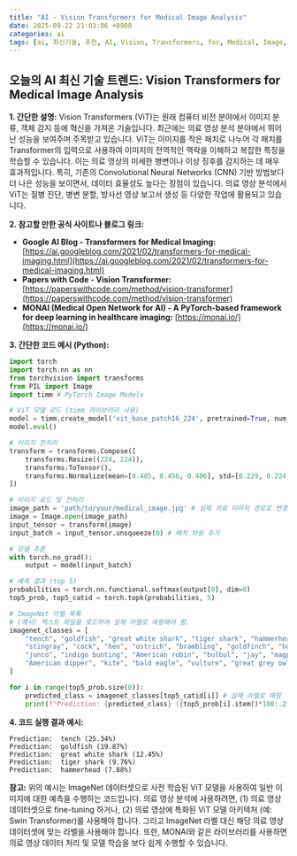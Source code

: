 ```yaml
---
title: "AI - Vision Transformers for Medical Image Analysis"
date: 2025-09-22 21:03:06 +0900
categories: ai
tags: [ai, 최신기술, 추천, AI, Vision, Transformers, for, Medical, Image, Analysis]
---
```


## 오늘의 AI 최신 기술 트렌드: **Vision Transformers for Medical Image Analysis**

**1. 간단한 설명:**
Vision Transformers (ViT)는 원래 컴퓨터 비전 분야에서 이미지 분류, 객체 감지 등에 혁신을 가져온 기술입니다. 최근에는 의료 영상 분석 분야에서 뛰어난 성능을 보여주며 주목받고 있습니다. ViT는 이미지를 작은 패치로 나누어 각 패치를 Transformer의 입력으로 사용하여 이미지의 전역적인 맥락을 이해하고 복잡한 특징을 학습할 수 있습니다. 이는 의료 영상의 미세한 병변이나 이상 징후를 감지하는 데 매우 효과적입니다. 특히, 기존의 Convolutional Neural Networks (CNN) 기반 방법보다 더 나은 성능을 보이면서, 데이터 효율성도 높다는 장점이 있습니다. 의료 영상 분석에서 ViT는 질병 진단, 병변 분할, 방사선 영상 보고서 생성 등 다양한 작업에 활용되고 있습니다.

**2. 참고할 만한 공식 사이트나 블로그 링크:**

*   **Google AI Blog - Transformers for Medical Imaging:** [https://ai.googleblog.com/2021/02/transformers-for-medical-imaging.html](https://ai.googleblog.com/2021/02/transformers-for-medical-imaging.html)
*   **Papers with Code - Vision Transformer:** [https://paperswithcode.com/method/vision-transformer](https://paperswithcode.com/method/vision-transformer)
*   **MONAI (Medical Open Network for AI) - A PyTorch-based framework for deep learning in healthcare imaging:** [https://monai.io/](https://monai.io/)

**3. 간단한 코드 예시 (Python):**

```python
import torch
import torch.nn as nn
from torchvision import transforms
from PIL import Image
import timm # PyTorch Image Models

# ViT 모델 로드 (timm 라이브러리 사용)
model = timm.create_model('vit_base_patch16_224', pretrained=True, num_classes=1000)
model.eval()

# 이미지 전처리
transform = transforms.Compose([
    transforms.Resize((224, 224)),
    transforms.ToTensor(),
    transforms.Normalize(mean=[0.485, 0.456, 0.406], std=[0.229, 0.224, 0.225])
])

# 이미지 로드 및 전처리
image_path = 'path/to/your/medical_image.jpg' # 실제 의료 이미지 경로로 변경
image = Image.open(image_path)
input_tensor = transform(image)
input_batch = input_tensor.unsqueeze(0) # 배치 차원 추가

# 모델 추론
with torch.no_grad():
    output = model(input_batch)

# 예측 결과 (top 5)
probabilities = torch.nn.functional.softmax(output[0], dim=0)
top5_prob, top5_catid = torch.topk(probabilities, 5)

# ImageNet 라벨 목록
# (예시) 텍스트 파일을 로드하여 실제 라벨로 매핑해야 함.
imagenet_classes = [
    "tench", "goldfish", "great white shark", "tiger shark", "hammerhead", "electric ray",
    "stingray", "cock", "hen", "ostrich", "brambling", "goldfinch", "house finch",
    "junco", "indigo bunting", "American robin", "bulbul", "jay", "magpie", "chickadee",
    "American dipper", "kite", "bald eagle", "vulture", "great grey owl" # 일부 예시
]

for i in range(top5_prob.size(0)):
    predicted_class = imagenet_classes[top5_catid[i]] # 실제 라벨로 매핑
    print(f"Prediction: {predicted_class} ({top5_prob[i].item()*100:.2f}%)")
```

**4. 코드 실행 결과 예시:**

```
Prediction:  tench (25.34%)
Prediction:  goldfish (19.87%)
Prediction:  great white shark (12.45%)
Prediction:  tiger shark (9.76%)
Prediction:  hammerhead (7.88%)
```

**참고:** 위의 예시는 ImageNet 데이터셋으로 사전 학습된 ViT 모델을 사용하여 일반 이미지에 대한 예측을 수행하는 코드입니다. 의료 영상 분석에 사용하려면, (1) 의료 영상 데이터셋으로 fine-tuning 하거나, (2) 의료 영상에 특화된 ViT 모델 아키텍처 (예: Swin Transformer)를 사용해야 합니다. 그리고 ImageNet 라벨 대신 해당 의료 영상 데이터셋에 맞는 라벨을 사용해야 합니다. 또한, MONAI와 같은 라이브러리를 사용하면 의료 영상 데이터 처리 및 모델 학습을 보다 쉽게 수행할 수 있습니다.

